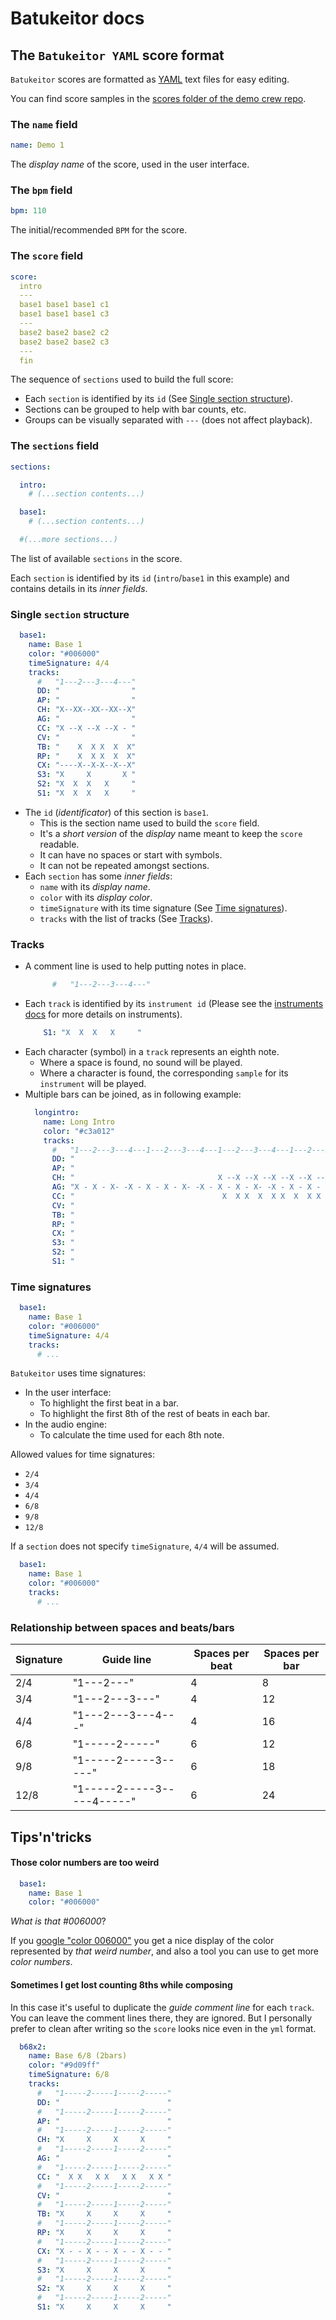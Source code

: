 # Batukeitor docs

## The `Batukeitor YAML` score format
`Batukeitor` scores are formatted as [YAML](yaml.md) text files for easy editing.

You can find score samples in the [scores folder of the demo crew repo](https://github.com/clvLabs/batukeitor-crew-demo/tree/master/scores).

### The `name` field
```yml
name: Demo 1
```
The _display name_ of the score, used in the user interface.

### The `bpm` field
```yml
bpm: 110
```
The initial/recommended `BPM` for the score.

### The `score` field
```yml
score:
  intro
  ---
  base1 base1 base1 c1
  base1 base1 base1 c3
  ---
  base2 base2 base2 c2
  base2 base2 base2 c3
  ---
  fin
```
The sequence of `sections` used to build the full score:
* Each `section` is identified by its `id` (See [Single section structure](#single-section-structure)).
* Sections can be grouped to help with bar counts, etc.
* Groups can be visually separated with `---` (does not affect playback).

### The `sections` field
```yml
sections:

  intro:
    # (...section contents...)

  base1:
    # (...section contents...)

  #(...more sections...)
```
The list of available `sections` in the score.

Each `section` is identified by its `id` (`intro`/`base1` in this example) and contains details in its _inner fields_.

### Single `section` structure
```yml
  base1:
    name: Base 1
    color: "#006000"
    timeSignature: 4/4
    tracks:
      #   "1---2---3---4---"
      DD: "                "
      AP: "                "
      CH: "X--XX--XX--XX--X"
      AG: "                "
      CC: "X --X --X --X - "
      CV: "                "
      TB: "    X  X X  X  X"
      RP: "    X  X X  X  X"
      CX: "----X--X-X--X--X"
      S3: "X     X       X "
      S2: "X  X  X   X     "
      S1: "X  X  X   X     "
```

* The `id` (_identificator_) of this section is `base1`.
  * This is the section name used to build the `score` field.
  * It's a _short version_ of the _display_ name meant to keep the `score` readable.
  * It can have no spaces or start with symbols.
  * It can not be repeated amongst sections.
* Each `section` has some _inner fields_:
  * `name` with its _display name_.
  * `color` with its _display color_.
  * `timeSignature` with its time signature (See [Time signatures](#time-signatures)).
  * `tracks` with the list of tracks (See [Tracks](#tracks)).

### Tracks
* A comment line is used to help putting notes in place.
  ```yml
        #   "1---2---3---4---"
  ```
* Each `track` is identified by its `instrument id` (Please see the [instruments docs](instruments.md) for more details on instruments).
  ```yml
      S1: "X  X  X   X     "
  ```
* Each character (symbol) in a `track` represents an eighth note.
  * Where a space is found, no sound will be played.
  * Where a character is found, the corresponding `sample` for its `instrument` will be played.
* Multiple bars can be joined, as in following example:
  ```yml
    longintro:
      name: Long Intro
      color: "#c3a012"
      tracks:
        #   "1---2---3---4---1---2---3---4---1---2---3---4---1---2---3---4---1---2---3---4---1---2---3---4---1---2---3---4---"
        DD: "                                                                                                                "
        AP: "                                                                                                                "
        CH: "                                X --X --X --X --X --X --X --X --X --X --X --X --X --X --X --X --X --X --X --X --"
        AG: "X - X - X- -X - X - X - X- -X - X - X - X- -X - X - X - X- -X - X - X - X- -X - X - X - X- -X - X - X - X- -X - "
        CC: "                                 X  X X  X  X X  X  X X  X  X X  X  X X  X  X X  X  X X  X  X X  X  X X  X  X X "
        CV: "                                                                                                                "
        TB: "                                                                                                                "
        RP: "                                                                                                X X X X  X X XXX"
        CX: "                                                                                                X X X X  X X XXX"
        S3: "                                                                                                X X X X  X X XXX"
        S2: "                                                                                                X X X X  X X XXX"
        S1: "                                                                                                X X X X  X X XXX"
  ```

### Time signatures
```yml
  base1:
    name: Base 1
    color: "#006000"
    timeSignature: 4/4
    tracks:
      # ...
```

`Batukeitor` uses time signatures:
* In the user interface:
  * To highlight the first beat in a bar.
  * To highlight the first 8th of the rest of beats in each bar.
* In the audio engine:
  * To calculate the time used for each 8th note.

Allowed values for time signatures:
  * `2/4`
  * `3/4`
  * `4/4`
  * `6/8`
  * `9/8`
  * `12/8`

If a `section` does not specify `timeSignature`, `4/4` will be assumed.
```yml
  base1:
    name: Base 1
    color: "#006000"
    tracks:
      # ...
```

### Relationship between spaces and beats/bars
|Signature|Guide line|Spaces per beat|Spaces per bar|
|-|-|-|-|
|2/4|"1---2---"|4|8|
|3/4|"1---2---3---"|4|12|
|4/4|"1---2---3---4---"|4|16|
|6/8|"1-----2-----"|6|12|
|9/8|"1-----2-----3-----"|6|18|
|12/8|"1-----2-----3-----4-----"|6|24|

## Tips'n'tricks

#### Those color numbers are too weird
```yml
  base1:
    name: Base 1
    color: "#006000"
```
_What is that #006000_?

If you [google "color 006000"](https://www.google.com/search?q=color+006000) you get a nice display of the color represented by _that weird number_, and also a tool you can use to get more _color numbers_.

#### Sometimes I get lost counting 8ths while composing
In this case it's useful to duplicate the _guide comment line_ for each `track`. You can leave the comment lines there, they are ignored. But I personally prefer to clean after writing so the `score` looks nice even in the `yml` format.
```yml
  b68x2:
    name: Base 6/8 (2bars)
    color: "#9d09ff"
    timeSignature: 6/8
    tracks:
      #   "1-----2-----1-----2-----"
      DD: "                        "
      #   "1-----2-----1-----2-----"
      AP: "                        "
      #   "1-----2-----1-----2-----"
      CH: "X     X     X     X     "
      #   "1-----2-----1-----2-----"
      AG: "                        "
      #   "1-----2-----1-----2-----"
      CC: "  X X   X X   X X   X X "
      #   "1-----2-----1-----2-----"
      CV: "                        "
      #   "1-----2-----1-----2-----"
      TB: "X     X     X     X     "
      #   "1-----2-----1-----2-----"
      RP: "X     X     X     X     "
      #   "1-----2-----1-----2-----"
      CX: "X - - X - - X - - X - - "
      #   "1-----2-----1-----2-----"
      S3: "X     X     X     X     "
      #   "1-----2-----1-----2-----"
      S2: "X     X     X     X     "
      #   "1-----2-----1-----2-----"
      S1: "X     X     X     X     "
```

